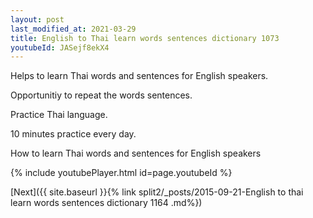 ```yaml
---
layout: post
last_modified_at: 2021-03-29
title: English to Thai learn words sentences dictionary 1073 
youtubeId: JASejf8ekX4
---
```

 
 
Helps to learn Thai words and sentences for English speakers.

Opportunitiy to repeat the words sentences. 

Practice Thai language. 
 
10 minutes practice every day. 
 
How to learn Thai words and sentences for English speakers 
 
{% include youtubePlayer.html id=page.youtubeId %}
 
 
[Next]({{ site.baseurl }}{% link  split2/_posts/2015-09-21-English to thai learn words sentences dictionary 1164 .md%})
 
